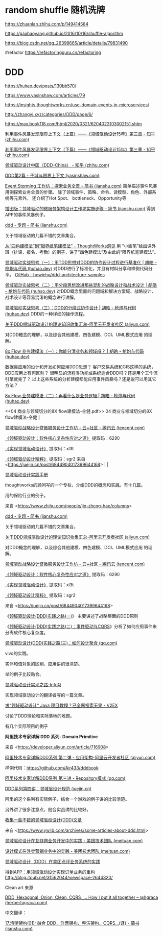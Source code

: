 # random shuffle 随机洗牌

https://zhuanlan.zhihu.com/p/149414584

https://gaohaoyang.github.io/2016/10/16/shuffle-algorithm

https://blog.csdn.net/qq_26399665/article/details/79831490

#refactor
https://refactoringguru.cn/refactoring

# DDD
https://huhao.dev/posts/130bb570/

https://www.yasinshaw.com/articles/79

https://insights.thoughtworks.cn/use-domain-events-in-microservices/

http://zhangyi.xyz/categories/DDD/page/6/

https://max.book118.com/html/2020/0321/6204023103002151.shtm



[利用事件风暴发现限界上下文（上篇）——《领域驱动设计15年》第三章 - 知乎 (zhihu.com)](https://zhuanlan.zhihu.com/p/74620080)

[利用事件风暴发现限界上下文（下篇）——《领域驱动设计15年》第三章 - 知乎 (zhihu.com)](https://zhuanlan.zhihu.com/p/75637519)

[领域驱动设计中国（DDD-China） - 知乎 (zhihu.com)](https://www.zhihu.com/column/ddd-china)


[DDD第2篇 - 子域与限界上下文 (yasinshaw.com)](https://www.yasinshaw.com/articles/79)  

[Event Storming 工作坊：探索业务全景 - 简书 (jianshu.com)](https://www.jianshu.com/p/d79e020cad2d) 简单描述事件风暴用例探索业务全景的步骤。 除了领域事件、策略、命令、读模型、角色、外部系统等元素外。 还介绍了Hot Spot、 bottleneck、Opportunity等  

[插图版：领域驱动的微服务架构设计工作坊实施步骤 - 简书 (jianshu.com)](https://www.jianshu.com/p/eadbec49fbbc) 得到APP的事件风暴例子。

[ddd - 专题 - 简书 (jianshu.com)](https://www.jianshu.com/c/73cf31c7838c)

关于领域驱动的几篇不错的文章集合。

 [从“四色建模法”到“限界纸笔建模法” - ThoughtWorks洞见](https://insights.thoughtworks.cn/paper-pen-modeling/) 
 用 “小画笔”绘画课外班（排课，报名，考勤）的例子，讲了“四色建模法”及由此的“限界纸笔建模法”。    
 

[领域驱动实战思考（一）：用TDD思想对DDD的协作设计过程进行基准化 \| 胡皓 - 枪炮与代码 (huhao.dev)](https://huhao.dev/posts/130bb570/) 对DDD进行了标准化，并且有材料分享和样例代码分享。 [GitHub - howiehu/ddd-architecture-samples](https://github.com/howiehu/ddd-architecture-samples)   

[领域驱动实战思考（二）：用分段思想改进那些混乱的战略设计和战术设计 \| 胡皓 - 枪炮与代码 (huhao.dev)](https://huhao.dev/posts/58fe0824/) 对DDD概念里面的问题域和解决方案域、战略设计、战术设计等容易混淆的概念进行讲解。   

[领域驱动实战思考（三）：DDD的分段式协作设计 \| 胡皓 - 枪炮与代码 (huhao.dev)](https://huhao.dev/posts/61190ae2/)   DDD的一种详细的操作流程。 

[关于DDD领域驱动设计的理论知识收集汇总-阿里云开发者社区
(aliyun.com)](https://developer.aliyun.com/article/53436)

对DDD概念的理解，以及综合其他建模、四色建模、DCI、UML模式应用 的理解。

[8x Flow 业务建模法（一）：你能分清业务和领域吗？ \| 胡皓 - 枪炮与代码 (huhao.dev)](https://huhao.dev/posts/2932e594/) 

数据类应用的设计和开发如何应用DDD思想？ 客户交易系统和GIS这样的系统，DDD应用上有何区别？ 很明显的流程类功能或系统适合DDD吗？还是用个工作流引擎就完了？ 以上这些系统的分析建模都能应用事件风暴吗？还是说可以用其它方法？     

[8x Flow 业务建模法（二）：再看什么是业务逻辑 \| 胡皓 - 枪炮与代码 (huhao.dev)](https://huhao.dev/posts/a7c771dd/) 

\<\<04 商业与领域切分的8X flow建模法-仝健.pdf\>\> 04 商业与领域切分的8X flow建模法-仝健 |  

[领域驱动战略设计暨微服务设计工作坊 - 云+社区 - 腾讯云 (tencent.com)](https://cloud.tencent.com/developer/article/1380410)                                       

[《领域驱动设计：软件核心复杂性应对之道》](https://pan.baidu.com/s/1hQ2TlvRCYdywBdSEKBPWkQ) 提取码：6290

[《实现领域驱动设计》](https://pan.baidu.com/s/1CTCq-3sReQTLcv3If8IDvQ) 提取码：xl3t 

[《领域驱动设计精粹》](https://pan.baidu.com/s/1rGSRvuRErknVpHgZ2FXbXQ) 提取码：sgr2   来自 \<<https://juejin.cn/post/6844904017399644168>\>  |   |

[领域驱动设计实践手册](https://www.zhihu.com/column/c_1208715969939640320)

thoughtworks的顾问写的一个专栏，介绍DDD的概念和实践。有十几篇。

用的保险行业的例子。

来自 \<<https://www.zhihu.com/people/jin-zhong-hao/columns>\>



[ddd - 专题 - 简书 (jianshu.com)](https://www.jianshu.com/c/73cf31c7838c)

关于领域驱动的几篇不错的文章集合。

[关于DDD领域驱动设计的理论知识收集汇总-阿里云开发者社区
(aliyun.com)](https://developer.aliyun.com/article/53436)

对DDD概念的理解，以及综合其他建模、四色建模、DCI、UML模式应用 的理解。

[领域驱动战略设计暨微服务设计工作坊 - 云+社区 - 腾讯云
(tencent.com)](https://cloud.tencent.com/developer/article/1380410)

[《领域驱动设计：软件核心复杂性应对之道》](https://pan.baidu.com/s/1hQ2TlvRCYdywBdSEKBPWkQ)
提取码：6290

[《实现领域驱动设计》](https://pan.baidu.com/s/1CTCq-3sReQTLcv3If8IDvQ)
提取码：xl3t

[《领域驱动设计精粹》](https://pan.baidu.com/s/1rGSRvuRErknVpHgZ2FXbXQ)
提取码：sgr2

来自 \<<https://juejin.cn/post/6844904017399644168>\>

《[领域驱动设计(DDD)实践之路(一)](http://mp.weixin.qq.com/s?__biz=MzI4NjY4MTU5Nw==&mid=2247486441&idx=1&sn=2b617573cd40118cbb3978398bef7a24&chksm=ebd87b7bdcaff26d8d0d770840a494a110f40c53db8a714456ab098370beebf5b3c5b9abfd6b&scene=21#wechat_redirect)》
    主要讲述了战略层面的DDD原则

《[领域驱动设计(DDD)实践之路(二)：事件驱动与CQRS](http://mp.weixin.qq.com/s?__biz=MzI4NjY4MTU5Nw==&mid=2247486689&idx=1&sn=3d73f1a466aa8270db39a84244df3ac5&chksm=ebd87c73dcaff5655494060e1afe52256627a996b993329fcf7fc9341457d39afab7bfa9e3e7&scene=21#wechat_redirect)》分析了如何应用事件来分离软件核心复杂度。

 [领域驱动设计(DDD)实践之路(三)：如何设计聚合
        (qq.com)](https://mp.weixin.qq.com/s?__biz=MzI4NjY4MTU5Nw==&mid=2247486850&idx=1&sn=442d44af822b9acf860f4345d538a52c&chksm=ebd87d10dcaff40683ab04ba02043b135d47020821aa9261ab48b270d3f6d1b42e3087a84049&scene=178&cur_album_id=1500542612812955651#rd)

vivo的实践。

实体和值对象的区别、应用讲的很清楚。

举的例子比较贴合。

[领域驱动设计实现之路-InfoQ](https://www.infoq.cn/article/implementation-road-of-domain-driven-design/)

实现领域驱动设计的翻译者写的一篇文章。

[求“领域驱动设计“ Java 项目教程？已全网搜索无果 -
V2EX](https://www.v2ex.com/t/768104)

讨论了DDD理论和实际落地的难题。

有几个实际项目的例子

**阿里技术专家详解 DDD 系列- Domain Primitive**

来自 \<<https://developer.aliyun.com/article/716908>\>

[阿里技术专家详解DDD系列 第二弹 - 应用架构-阿里云开发者社区
(aliyun.com)](https://developer.aliyun.com/article/719251)

样例代码：https://github.com/Air433/dddbook

[阿里技术专家详解DDD系列 第三讲 - Repository模式
(qq.com)](https://mp.weixin.qq.com/s/1bcymUcjCkOdvVygunShmw)

[DDD系列第四讲：领域层设计规范
(juejin.cn)](https://juejin.cn/post/6912228908075057166)

阿里的这个系列有实际例子，结合一个游戏的例子讲的比较清楚。

另外讲了很多注意点，贴合实战讲的比较好。

[收集一些不错的领域驱动设计(DDD)文章](https://www.ywlib.com/archives/some-articles-about-ddd.html)

来自 \<<https://www.ywlib.com/archives/some-articles-about-ddd.html>\>

[领域驱动设计在互联网业务开发中的实践 - 美团技术团队
(meituan.com)](https://tech.meituan.com/2017/12/22/ddd-in-practice.html)

[设计模式在外卖营销业务中的实践 - 美团技术团队
(meituan.com)](https://tech.meituan.com/2020/03/19/design-pattern-practice-in-marketing.html)

[领域驱动设计（DDD）在美团点评业务系统的实践](https://developer.aliyun.com/article/319159)


[得到APP：用领域驱动设计实现订单业务的重构](https://www.sohu.com/a/450931821_673711)
http://blog.itpub.net/31562044/viewspace-2644320/



Clean art 来源

[DDD, Hexagonal, Onion, Clean, CQRS, … How I put it all together – @hgraca
(herbertograca.com)](https://herbertograca.com/2017/11/16/explicit-architecture-01-ddd-hexagonal-onion-clean-cqrs-how-i-put-it-all-together/)

中文翻译：

[17.清晰架构(01): 融合 DDD、洋葱架构、整洁架构、CQRS...(译) - 简书
(jianshu.com)](https://www.jianshu.com/p/d3e8b9ac097b)



